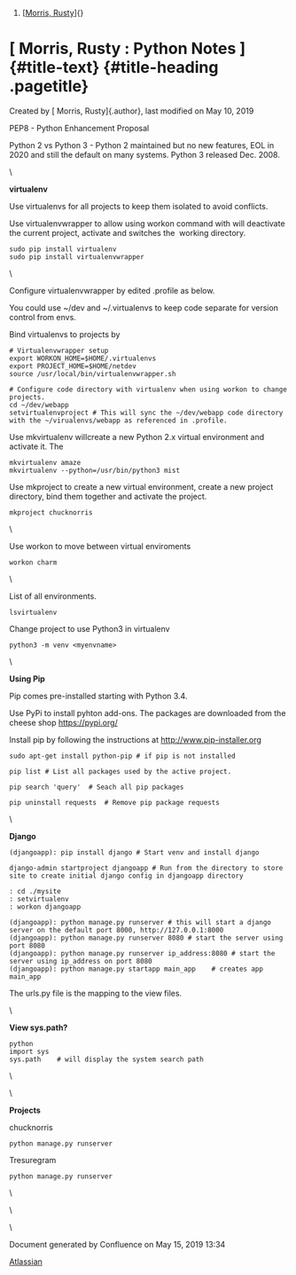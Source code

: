 <div id="page">

<div id="main" class="aui-page-panel">

<div id="main-header">

<div id="breadcrumb-section">

1.  [[Morris, Rusty](index.html)]{}

</div>

[ Morris, Rusty : Python Notes ]{#title-text} {#title-heading .pagetitle}
=============================================

</div>

<div id="content" class="view">

<div class="page-metadata">

Created by [ Morris, Rusty]{.author}, last modified on May 10, 2019

</div>

<div id="main-content" class="wiki-content group">

PEP8 - Python Enhancement Proposal

Python 2 vs Python 3 - Python 2 maintained but no new features, EOL in
2020 and still the default on many systems. Python 3 released Dec.
2008. 

\

**virtualenv**

Use virtualenvs for all projects to keep them isolated to avoid
conflicts. 

Use virtualenvwrapper to allow using workon command with will deactivate
the current project, activate and switches the  working directory. 

<div class="code panel pdl" style="border-width: 1px;">

<div class="codeContent panelContent pdl">

``` {.syntaxhighlighter-pre data-syntaxhighlighter-params="brush: bash; gutter: false; theme: Confluence" data-theme="Confluence"}
sudo pip install virtualenv
sudo pip install virtualenvwrapper 
```

</div>

</div>

\

Configure virtualenvwrapper by edited .profile as below.

You could use \~/dev and \~/.virtualenvs to keep code separate for
version control from envs.

Bind virtualenvs to projects by

<div class="code panel pdl" style="border-width: 1px;">

<div class="codeContent panelContent pdl">

``` {.syntaxhighlighter-pre data-syntaxhighlighter-params="brush: bash; gutter: false; theme: Confluence" data-theme="Confluence"}
# Virtualenvwrapper setup
export WORKON_HOME=$HOME/.virtualenvs
export PROJECT_HOME=$HOME/netdev
source /usr/local/bin/virtualenvwrapper.sh

# Configure code directory with virtualenv when using workon to change projects. 
cd ~/dev/webapp
setvirtualenvproject # This will sync the ~/dev/webapp code directory with the ~/virualenvs/webapp as referenced in .profile. 
```

</div>

</div>

Use mkvirtualenv willcreate a new Python 2.x virtual environment and
activate it. The 

<div class="code panel pdl" style="border-width: 1px;">

<div class="codeContent panelContent pdl">

``` {.syntaxhighlighter-pre data-syntaxhighlighter-params="brush: bash; gutter: false; theme: Confluence" data-theme="Confluence"}
mkvirtualenv amaze
mkvirtualenv --python=/usr/bin/python3 mist
```

</div>

</div>

Use mkproject to create a new virtual environment, create a new project
directory, bind them together and activate the project. 

<div class="code panel pdl" style="border-width: 1px;">

<div class="codeContent panelContent pdl">

``` {.syntaxhighlighter-pre data-syntaxhighlighter-params="brush: bash; gutter: false; theme: Confluence" data-theme="Confluence"}
mkproject chucknorris
```

</div>

</div>

\

Use workon to move between virtual enviroments

<div class="code panel pdl" style="border-width: 1px;">

<div class="codeContent panelContent pdl">

``` {.syntaxhighlighter-pre data-syntaxhighlighter-params="brush: bash; gutter: false; theme: Confluence" data-theme="Confluence"}
workon charm
```

</div>

</div>

\

List of all environments.

<div class="code panel pdl" style="border-width: 1px;">

<div class="codeContent panelContent pdl">

``` {.syntaxhighlighter-pre data-syntaxhighlighter-params="brush: bash; gutter: false; theme: Confluence" data-theme="Confluence"}
lsvirtualenv
```

</div>

</div>

Change project to use Python3 in virtualenv

<div class="code panel pdl" style="border-width: 1px;">

<div class="codeContent panelContent pdl">

``` {.syntaxhighlighter-pre data-syntaxhighlighter-params="brush: py; gutter: false; theme: Confluence" data-theme="Confluence"}
python3 -m venv <myenvname>
```

</div>

</div>

\

**Using Pip**

Pip comes pre-installed starting with Python 3.4. 

Use PyPi to install pyhton add-ons. The packages are downloaded from the
cheese shop <https://pypi.org/>

Install pip by following the instructions
at <http://www.pip-installer.org>

<div class="code panel pdl" style="border-width: 1px;">

<div class="codeContent panelContent pdl">

``` {.syntaxhighlighter-pre data-syntaxhighlighter-params="brush: py; gutter: false; theme: Confluence" data-theme="Confluence"}
sudo apt-get install python-pip # if pip is not installed

pip list # List all packages used by the active project.

pip search 'query'  # Seach all pip packages

pip uninstall requests  # Remove pip package requests
```

</div>

</div>

\

**Django**

<div class="code panel pdl" style="border-width: 1px;">

<div class="codeContent panelContent pdl">

``` {.syntaxhighlighter-pre data-syntaxhighlighter-params="brush: py; gutter: false; theme: Confluence" data-theme="Confluence"}
(djangoapp): pip install django # Start venv and install django

django-admin startproject djangoapp # Run from the directory to store site to create initial django config in djangoapp directory

: cd ./mysite
: setvirtualenv
: workon djangoapp

(djangoapp): python manage.py runserver # this will start a django server on the default port 8000, http://127.0.0.1:8000
(djangoapp): python manage.py runserver 8080 # start the server using port 8080
(djangoapp): python manage.py runserver ip_address:8080 # start the server using ip_address on port 8080
(djangoapp): python manage.py startapp main_app    # creates app main_app
```

</div>

</div>

The urls.py file is the mapping to the view files. 

\

**View sys.path?**

<div class="code panel pdl" style="border-width: 1px;">

<div class="codeContent panelContent pdl">

``` {.syntaxhighlighter-pre data-syntaxhighlighter-params="brush: py; gutter: false; theme: Confluence" data-theme="Confluence"}
python
import sys
sys.path    # will display the system search path
```

</div>

</div>

\

\

**Projects**

chucknorris

<div class="code panel pdl" style="border-width: 1px;">

<div class="codeContent panelContent pdl">

``` {.syntaxhighlighter-pre data-syntaxhighlighter-params="brush: py; gutter: false; theme: Confluence" data-theme="Confluence"}
python manage.py runserver
```

</div>

</div>

Tresuregram

<div class="code panel pdl" style="border-width: 1px;">

<div class="codeContent panelContent pdl">

``` {.syntaxhighlighter-pre data-syntaxhighlighter-params="brush: py; gutter: false; theme: Confluence" data-theme="Confluence"}
python manage.py runserver
```

</div>

</div>

\

\

\

</div>

</div>

</div>

<div id="footer" role="contentinfo">

<div class="section footer-body">

Document generated by Confluence on May 15, 2019 13:34

<div id="footer-logo">

[Atlassian](http://www.atlassian.com/)

</div>

</div>

</div>

</div>

